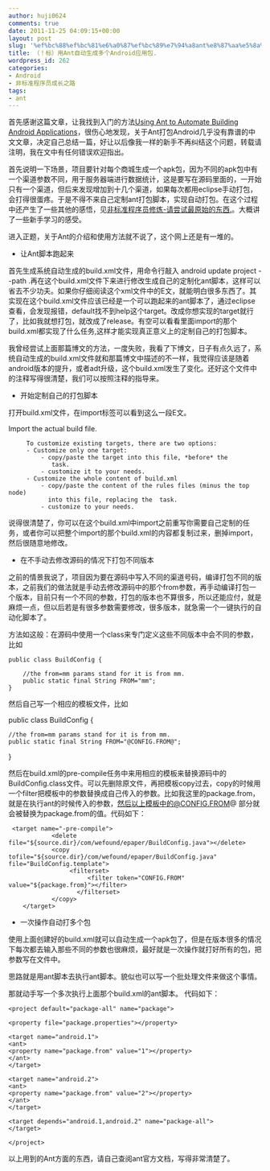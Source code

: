 ```yaml
---
author: huji0624
comments: true
date: 2011-11-25 04:09:15+00:00
layout: post
slug: '%ef%bc%88%ef%bc%81%e6%a0%87%ef%bc%89%e7%94%a8ant%e8%87%aa%e5%8a%a8%e7%94%9f%e6%88%90%e5%a4%9a%e4%b8%aaandroid%e5%ba%94%e7%94%a8%e5%8c%85'
title: （！标）用Ant自动生成多个Android应用包.
wordpress_id: 262
categories:
- Android
- 非标准程序员成长之路
tags:
- ant
---
```


首先感谢这篇文章，让我找到入门的方法[Using Ant to Automate Building Android Applications](http://www.androidengineer.com/2010/06/using-ant-to-automate-building-android.html)，很伤心地发现，关于Ant打包Android几乎没有靠谱的中文文章，决定自己总结一篇，好让以后像我一样的新手不再纠结这个问题，转载请注明，我在文中有任何错误欢迎指出。

首先说明一下场景，项目要针对每个商城生成一个apk包，因为不同的apk包中有一个渠道参数不同，用于服务器端进行数据统计，这是要写在源码里面的，一开始只有一个渠道，但后来发现增加到十几个渠道，如果每次都用eclipse手动打包，会打得很蛋疼。于是不得不来自己定制ant打包脚本，实现自动打包。在这个过程中还产生了一些其他的感悟，见[非标准程序员修炼-请尝试最原始的东西.](http://www.whoslab.me/blog/?p=263 )。大概讲了一些新手学习的感受。

进入正题，关于Ant的介绍和使用方法就不说了，这个网上还是有一堆的。

	
* 让Ant脚本跑起来


首先生成系统自动生成的build.xml文件，用命令行敲入 android update project --path .再在这个build.xml文件下来进行修改生成自己的定制化ant脚本，这样可以省去不少功夫。如果你仔细阅读这个xml文件中的E文，就能明白很多东西了。其实现在这个build.xml文件应该已经是一个可以跑起来的ant脚本了，通过eclipse查看，会发现报错，default找不到help这个target。改成你想实现的target就行了，比如我就想打包，就改成了release。有空可以看看里面import的那个build.xml都实现了什么任务,这样才能实现真正意义上的定制自己的打包脚本。

我曾经尝试上面那篇博文的方法，一度失败，我看了下博文，日子有点久远了，系统自动生成的build.xml文件就和那篇博文中描述的不一样，我觉得应该是随着android版本的提升，或者adt升级，这个build.xml发生了变化。还好这个文件中的注释写得很清楚，我们可以按照注释的指导来。
<!-- more -->
	
* 开始定制自己的打包脚本

打开build.xml文件，在import标签可以看到这么一段E文。

Import the actual build file.

         To customize existing targets, there are two options:
         - Customize only one target:
             - copy/paste the target into this file, *before* the
                task.
             - customize it to your needs.
         - Customize the whole content of build.xml
             - copy/paste the content of the rules files (minus the top node)
               into this file, replacing the  task.
             - customize to your needs.

说得很清楚了，你可以在这个build.xml中import之前重写你需要自己定制的任务，或者你可以把整个import的那个build.xml的内容都复制过来，删掉import，然后很随意地修改。

	
* 在不手动去修改源码的情况下打包不同版本


之前的情景我说了，项目因为要在源码中写入不同的渠道号码，编译打包不同的版本，之前我们的做法就是手动去修改源码中的那个from参数，再手动编译打包一个版本，目前只有一个不同的参数，打包的版本也不算很多，所以还能应付，就是麻烦一点，但以后若是有很多参数需要修改，很多版本，就急需一个一键执行的自动化脚本了。

方法如这般：在源码中使用一个class来专门定义这些不同版本中会不同的参数，比如


    
    
    public class BuildConfig {
    	
    	//the from=mm params stand for it is from mm. 
    	public static final String FROM="mm";
    }
    



然后自己写一个相应的模板文件，比如

public class BuildConfig {
	
	//the from=mm params stand for it is from mm. 
	public static final String FROM="@CONFIG.FROM@";
}

然后在build.xml的pre-compile任务中来用相应的模板来替换源码中的BuildConfig.class文件。可以先删除原文件，再把模板copy过去，copy的时候用一个filter把模板中的参数替换成自己传入的参数。比如我这里的package.from，就是在执行ant的时候传入的参数，然后以上模板中的@CONFIG.FROM@ 部分就会被替换为package.from的值。代码如下：


    
    
     <target name="-pre-compile">
        		<delete file="${source.dir}/com/wefound/epaper/BuildConfig.java"></delete>
        		<copy tofile="${source.dir}/com/wefound/epaper/BuildConfig.java" file="BuildConfig.template">
        			 <filterset>
        			      <filter token="CONFIG.FROM" value="${package.from}"></filter>
        			   </filterset>
        		</copy>
        </target>
    



	
* 一次操作自动打多个包


使用上面创建好的build.xml就可以自动生成一个apk包了，但是在版本很多的情况下每次都去输入那些不同的参数也很麻烦，最好就是一次操作就打好所有的包，把参数写在文件中。

思路就是用ant脚本去执行ant脚本。貌似也可以写一个批处理文件来做这个事情。

那就动手写一个多次执行上面那个build.xml的ant脚本。
代码如下：


    
    
    
    <project default="package-all" name="package">
    
    <property file="package.properties"></property>
    
    <target name="android.1">
    <ant>
    <property name="package.from" value="1"></property>
    </ant>
    </target>
    
    <target name="android.2">
    <ant>
    <property name="package.from" value="2"></property>
    </ant>
    </target>
    
    <target depends="android.1,android.2" name="package-all">
    </target>
    
    </project>
    



以上用到的Ant方面的东西，请自己查阅ant官方文档，写得非常清楚了。



